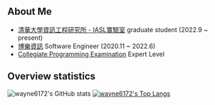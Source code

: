 ## About Me
+ [清華大學資訊工程研究所 - IASL實驗室](https://iasl.iis.sinica.edu.tw/index.php) graduate student (2022.9 ~ present)
+ [博樂資訊](https://www.pollex.com.tw/#!/) Software Engineer (2020.11 ~ 2022.6)
+ [Collegiate Programming Examination](https://cpe.cse.nsysu.edu.tw/index.php) Expert Level

## Overview statistics
![wayne6172's GitHub stats](https://github-readme-stats.vercel.app/api?username=wayne6172&show_icons=true&theme=radical)
[![wayne6172's Top Langs](https://github-readme-stats.vercel.app/api/top-langs/?username=wayne6172&layout=compact)](https://github.com/anuraghazra/github-readme-stats)
